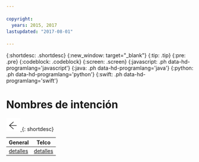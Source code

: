 ```yaml
---

copyright:
  years: 2015, 2017
lastupdated: "2017-08-01"

---
```


{:shortdesc: .shortdesc}
{:new_window: target="_blank"}
{:tip: .tip}
{:pre: .pre}
{:codeblock: .codeblock}
{:screen: .screen}
{:javascript: .ph data-hd-programlang='javascript'}
{:java: .ph data-hd-programlang='java'}
{:python: .ph data-hd-programlang='python'}
{:swift: .ph data-hd-programlang='swift'}

# Nombres de intención

[![Go back](images/back-arrow.png) <!-- {display:block;"} -->](personalize.html#use_custom)
{: shortdesc}

| General | Telco   |
|---------|---------|
| [detalles](/docs/services/virtual-agent/intent_codenames_general.html) | [detalles](/docs/services/virtual-agent/intent_codenames_telco.html) |
